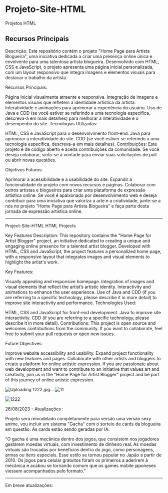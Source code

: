 # Projeto-Site-HTML
Projetos HTML
## Recursos Principais
Descrição:
Este repositório contém o projeto "Home Page para Artista Blogueira", uma iniciativa dedicada a criar uma presença online única e envolvente para uma talentosa artista blogueira. Desenvolvido com HTML, CSS e JavaScript, o projeto apresenta uma página inicial personalizada, com um layout responsivo que integra imagens e elementos visuais para destacar o trabalho da artista.

Recursos Principais:

Página inicial visualmente atraente e responsiva.
Integração de imagens e elementos visuais que refletem a identidade artística da artista.
Interatividade e animações para aprimorar a experiência do usuário.
Uso de Java e CDD (se você estiver se referindo a uma tecnologia específica, descreva-a em mais detalhes) para melhorar a interatividade e o desempenho do site.
Tecnologias Utilizadas:


HTML, CSS e JavaScript para o desenvolvimento front-end.
Java para aprimorar a interatividade do site.
CDD (se você estiver se referindo a uma tecnologia específica, descreva-a em mais detalhes).
Contribuições:
Este projeto é de código aberto e aceita contribuições da comunidade. Se você deseja colaborar, sinta-se à vontade para enviar suas solicitações de pull ou abrir novas questões.

Objetivos Futuros:

Aprimorar a acessibilidade e a usabilidade do site.
Expandir a funcionalidade do projeto com novos recursos e páginas.
Colaborar com outros artistas e blogueiros para criar uma plataforma de expressão artística online.
Se você é apaixonado por desenvolvimento web e deseja contribuir para uma iniciativa que valoriza a arte e a criatividade, junte-se a nós no projeto "Home Page para Artista Blogueira" e faça parte desta jornada de expressão artística online.




------------------------------------------------------------------------------------------------------------------------------------------------



Project-Site-HTML
HTML Projects

Key Features
Description: This repository contains the "Home Page for Artist Blogger" project, an initiative dedicated to creating a unique and engaging online presence for a talented artist blogger. Developed with HTML, CSS and JavaScript, the project features a personalized home page, with a responsive layout that integrates images and visual elements to highlight the artist's work.

Key Features:

Visually appealing and responsive homepage. Integration of images and visual elements that reflect the artist’s artistic identity. Interactivity and animations to enhance the user experience. Use of Java and CDD (if you are referring to a specific technology, please describe it in more detail) to improve site interactivity and performance. Technologies Used:

HTML, CSS and JavaScript for front-end development. Java to improve site interactivity. CDD (if you are referring to a specific technology, please describe it in more detail). Contributions: This project is open source and welcomes contributions from the community. If you want to collaborate, feel free to submit your pull requests or open new issues.

Future Objectives:

Improve website accessibility and usability. Expand project functionality with new features and pages. Collaborate with other artists and bloggers to create a platform for online artistic expression. If you are passionate about web development and want to contribute to an initiative that values ​​art and creativity, join us in the "Home Page for Artist Blogger" project and be part of this journey of online artistic expression.



![Uploading 1222.jpg…]()
![11](https://github.com/GleisonAmorim/Projeto-Site-HTML/assets/54336609/7843f2d9-978a-4166-83dd-de55927aceea)

![1222](https://github.com/GleisonAmorim/Projeto-Site-HTML/assets/54336609/ffddde12-d2d3-43f1-bab2-c792b53c1cbd)

26/08/2023 - Atualizações :

Projeto será remodelado completamente para versão uma versão sexy anime, vou incluir um sistema "Gacha" com o sorteio de cards da blogueira em questão. As cards estão sendo geradas por IA.

"O gacha é uma mecânica dentro dos jogos, que consistem nos jogadores gastarem moedas virtuais, com investimento de dinheiro real. As moedas virtuais são trocadas por benefícios dentro do jogo, como personagens, armas ou itens especiais.
Esse estilo se tornou popular no Japão a partir de 2010. Os jogos para celular gratuitos foram os primeiros a aderirem à mecânica e acabou se tornando comum que os games mobile japoneses viessem acompanhados pelo formato."

__________________________________________________________________________________________________________________________________________________________________________________________________________________________________________

Em breve atualizações:



